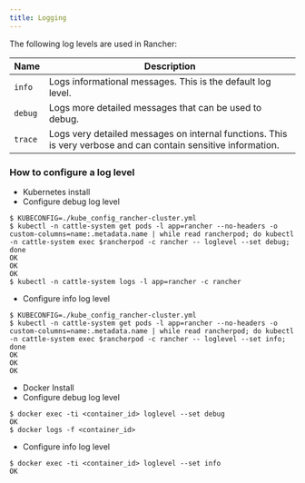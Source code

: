 ```yaml
---
title: Logging
---
```


The following log levels are used in Rancher:

| Name    | Description |
|---------|-------------|
| `info`  | Logs informational messages. This is the default log level. |
| `debug` | Logs more detailed messages that can be used to debug. |
| `trace` | Logs very detailed messages on internal functions. This is very verbose and can contain sensitive information. |

### How to configure a log level

* Kubernetes install
 * Configure debug log level
```
$ KUBECONFIG=./kube_config_rancher-cluster.yml
$ kubectl -n cattle-system get pods -l app=rancher --no-headers -o custom-columns=name:.metadata.name | while read rancherpod; do kubectl -n cattle-system exec $rancherpod -c rancher -- loglevel --set debug; done
OK
OK
OK
$ kubectl -n cattle-system logs -l app=rancher -c rancher
```

 * Configure info log level
```
$ KUBECONFIG=./kube_config_rancher-cluster.yml
$ kubectl -n cattle-system get pods -l app=rancher --no-headers -o custom-columns=name:.metadata.name | while read rancherpod; do kubectl -n cattle-system exec $rancherpod -c rancher -- loglevel --set info; done
OK
OK
OK
```

* Docker Install
 * Configure debug log level
```
$ docker exec -ti <container_id> loglevel --set debug
OK
$ docker logs -f <container_id>
```

 * Configure info log level
```
$ docker exec -ti <container_id> loglevel --set info
OK
```
